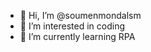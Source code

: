 - 👋 Hi, I’m @soumenmondalsm
- 👀 I’m interested in coding
- 🌱 I’m currently learning RPA

<!---
soumenmondalsm/soumenmondalsm is a ✨ special ✨ repository because its `README.md` (this file) appears on your GitHub profile.
You can click the Preview link to take a look at your changes.
--->
